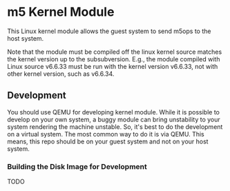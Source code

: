 # m5 Kernel Module

This Linux kernel module allows the guest system to send m5ops to
the host system.

Note that the module must be compiled off the linux kernel source
matches the kernel version up to the subsubversion. E.g., the
module compiled with Linux source v6.6.33 must be run with the
kernel version v6.6.33, not with other kernel version, such as
v6.6.34.

## Development

You should use QEMU for developing kernel module. While it is possible
to develop on your own system, a buggy module can bring unstability
to your system rendering the machine unstable. So, it's best to do
the development on a virtual system. The most common way to do it is
via QEMU. This means, this repo should be on your guest system and
not on your host system.

### Building the Disk Image for Development

TODO
